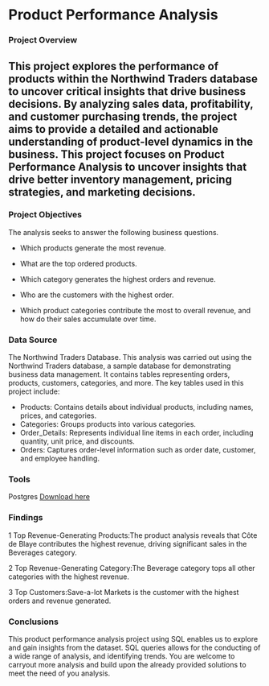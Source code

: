 # Product Performance Analysis
### Project Overview
This project explores the performance of products within the Northwind Traders database to uncover critical insights that drive business decisions. By analyzing sales data, profitability, and customer purchasing trends, the project aims to provide a detailed and actionable understanding of product-level dynamics in the business. This project focuses on Product Performance Analysis to uncover insights that drive better inventory management, pricing strategies, and marketing decisions.
---

### Project Objectives

The analysis seeks to answer the following business questions.

- Which products generate the most revenue.

- What are the top ordered products.

- Which category generates the highest orders and revenue.

- Who are the customers with the highest order.

- Which product categories contribute the most to overall revenue, and how do their sales accumulate over time.

### Data Source
The Northwind Traders Database. This analysis was carried out using the Northwind Traders database, a sample database for demonstrating business data management. It contains tables representing orders, products, customers, categories, and more. The key tables used in this project include:
- Products: Contains details about individual products, including names, prices, and categories.
- Categories: Groups products into various categories.
- Order_Details: Represents individual line items in each order, including quantity, unit price, and discounts.
- Orders: Captures order-level information such as order date, customer, and employee handling.

### Tools
Postgres [Download here](https://www.postgresql.org/)

### Findings 

1 Top Revenue-Generating Products:The product analysis reveals that Côte de Blaye contributes the highest revenue, driving significant sales in the Beverages category.

2 Top Revenue-Generating Category:The Beverage category tops all other categories with the highest revenue.

3 Top Customers:Save-a-lot Markets is the customer with the highest orders and revenue generated.

### Conclusions
This product performance analysis project using SQL enables us to explore and gain insights from the dataset. SQL queries allows for the conducting of a wide range of analysis, and identifying trends. You are welcome to carryout more analysis and build upon the already provided solutions to meet the need of you analysis.
